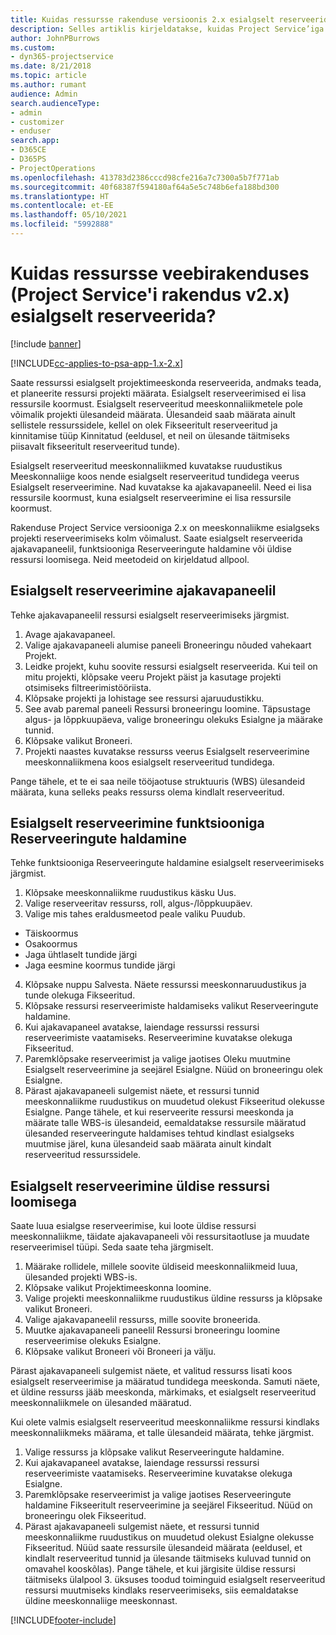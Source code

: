 ```yaml
---
title: Kuidas ressursse rakenduse versioonis 2.x esialgselt reserveerida?
description: Selles artiklis kirjeldatakse, kuidas Project Service’iga projektimeeskonna liikmeid esialgselt reserveerida.
author: JohnPBurrows
ms.custom:
- dyn365-projectservice
ms.date: 8/21/2018
ms.topic: article
ms.author: rumant
audience: Admin
search.audienceType:
- admin
- customizer
- enduser
search.app:
- D365CE
- D365PS
- ProjectOperations
ms.openlocfilehash: 413783d2386cccd98cfe216a7c7300a5b7f771ab
ms.sourcegitcommit: 40f68387f594180af64a5e5c748b6efa188bd300
ms.translationtype: HT
ms.contentlocale: et-EE
ms.lasthandoff: 05/10/2021
ms.locfileid: "5992888"
---
```

# <a name="how-do-i-soft-book-resources-in-the-web-app-project-service-app-v2x"></a>Kuidas ressursse veebirakenduses (Project Service'i rakendus v2.x) esialgselt reserveerida?

[!include [banner](../includes/psa-now-project-operations.md)]

[!INCLUDE[cc-applies-to-psa-app-1.x-2.x](../includes/cc-applies-to-psa-app-1x-2x.md)]

Saate ressurssi esialgselt projektimeeskonda reserveerida, andmaks teada, et planeerite ressursi projekti määrata. Esialgselt reserveerimised ei lisa ressursile koormust. Esialgselt reserveeritud meeskonnaliikmetele pole võimalik projekti ülesandeid määrata. Ülesandeid saab määrata ainult sellistele ressurssidele, kellel on olek Fikseeritult reserveeritud ja kinnitamise tüüp Kinnitatud (eeldusel, et neil on ülesande täitmiseks piisavalt fikseeritult reserveeritud tunde).

Esialgselt reserveeritud meeskonnaliikmed kuvatakse ruudustikus Meeskonnaliige koos nende esialgselt reserveeritud tundidega veerus Esialgselt reserveerimine. Nad kuvatakse ka ajakavapaneelil. Need ei lisa ressursile koormust, kuna esialgselt reserveerimine ei lisa ressursile koormust.

Rakenduse Project Service versiooniga 2.x on meeskonnaliikme esialgseks projekti reserveerimiseks kolm võimalust. Saate esialgselt reserveerida ajakavapaneelil, funktsiooniga Reserveeringute haldamine või üldise ressursi loomisega. Neid meetodeid on kirjeldatud allpool.

## <a name="soft-book-with-the-schedule-board"></a>Esialgselt reserveerimine ajakavapaneelil

Tehke ajakavapaneelil ressursi esialgselt reserveerimiseks järgmist. 
1. Avage ajakavapaneel.
2. Valige ajakavapaneeli alumise paneeli Broneeringu nõuded vahekaart Projekt.
3. Leidke projekt, kuhu soovite ressursi esialgselt reserveerida. Kui teil on mitu projekti, klõpsake veeru Projekt päist ja kasutage projekti otsimiseks filtreerimistööriista.
4. Klõpsake projekti ja lohistage see ressursi ajaruudustikku.
5. See avab paremal paneeli Ressursi broneeringu loomine. Täpsustage algus- ja lõppkuupäeva, valige broneeringu olekuks Esialgne ja määrake tunnid. 
6. Klõpsake valikut Broneeri.
7. Projekti naastes kuvatakse ressurss veerus Esialgselt reserveerimine meeskonnaliikmena koos esialgselt reserveeritud tundidega.

Pange tähele, et te ei saa neile tööjaotuse struktuuris (WBS) ülesandeid määrata, kuna selleks peaks ressurss olema kindlalt reserveeritud.

## <a name="soft-book-using-the-maintain-bookings-feature"></a>Esialgselt reserveerimine funktsiooniga Reserveeringute haldamine

Tehke funktsiooniga Reserveeringute haldamine esialgselt reserveerimiseks järgmist.
1. Klõpsake meeskonnaliikme ruudustikus käsku Uus.
2. Valige reserveeritav ressurss, roll, algus-/lõppkuupäev.
3. Valige mis tahes eraldusmeetod peale valiku Puudub.
- Täiskoormus
- Osakoormus
- Jaga ühtlaselt tundide järgi
- Jaga eesmine koormus tundide järgi
4. Klõpsake nuppu Salvesta. Näete ressurssi meeskonnaruudustikus ja tunde olekuga Fikseeritud.
5. Klõpsake ressursi reserveerimiste haldamiseks valikut Reserveeringute haldamine.
6. Kui ajakavapaneel avatakse, laiendage ressurssi ressursi reserveerimiste vaatamiseks. Reserveerimine kuvatakse olekuga Fikseeritud.
7. Paremklõpsake reserveerimist ja valige jaotises Oleku muutmine Esialgselt reserveerimine ja seejärel Esialgne. Nüüd on broneeringu olek Esialgne.
8. Pärast ajakavapaneeli sulgemist näete, et ressursi tunnid meeskonnaliikme ruudustikus on muudetud olekust Fikseeritud olekusse Esialgne.
Pange tähele, et kui reserveerite ressursi meeskonda ja määrate talle WBS-is ülesandeid, eemaldatakse ressursile määratud ülesanded reserveeringute haldamises tehtud kindlast esialgseks muutmise järel, kuna ülesandeid saab määrata ainult kindalt reserveeritud ressurssidele.

## <a name="soft-book-by-creating-a-generic-resource"></a>Esialgselt reserveerimine üldise ressursi loomisega

Saate luua esialgse reserveerimise, kui loote üldise ressursi meeskonnaliikme, täidate ajakavapaneeli või ressursitaotluse ja muudate reserveerimisel tüüpi.
Seda saate teha järgmiselt.

1. Määrake rollidele, millele soovite üldiseid meeskonnaliikmeid luua, ülesanded projekti WBS-is.
2. Klõpsake valikut Projektimeeskonna loomine.
3. Valige projekti meeskonnaliikme ruudustikus üldine ressurss ja klõpsake valikut Broneeri.
4. Valige ajakavapaneelil ressurss, mille soovite broneerida.
5. Muutke ajakavapaneeli paneelil Ressursi broneeringu loomine reserveerimise olekuks Esialgne.
6. Klõpsake valikut Broneeri või Broneeri ja välju.

Pärast ajakavapaneeli sulgemist näete, et valitud ressurss lisati koos esialgselt reserveerimise ja määratud tundidega meeskonda. Samuti näete, et üldine ressurss jääb meeskonda, märkimaks, et esialgselt reserveeritud meeskonnaliikmele on ülesanded määratud.

Kui olete valmis esialgselt reserveeritud meeskonnaliikme ressursi kindlaks meeskonnaliikmeks määrama, et talle ülesandeid määrata, tehke järgmist.

1. Valige ressurss ja klõpsake valikut Reserveeringute haldamine.
2. Kui ajakavapaneel avatakse, laiendage ressurssi ressursi reserveerimiste vaatamiseks. Reserveerimine kuvatakse olekuga Esialgne.
3. Paremklõpsake reserveerimist ja valige jaotises Reserveeringute haldamine Fikseeritult reserveerimine ja seejärel Fikseeritud. Nüüd on broneeringu olek Fikseeritud.
4. Pärast ajakavapaneeli sulgemist näete, et ressursi tunnid meeskonnaliikme ruudustikus on muudetud olekust Esialgne olekusse Fikseeritud. Nüüd saate ressursile ülesandeid määrata (eeldusel, et kindlalt reserveeritud tunnid ja ülesande täitmiseks kuluvad tunnid on omavahel kooskõlas). Pange tähele, et kui järgisite üldise ressursi täitmiseks ülalpool 3. üksuses toodud toiminguid esialgselt reserveeritud ressursi muutmiseks kindlaks reserveerimiseks, siis eemaldatakse üldine meeskonnaliige meeskonnast.


[!INCLUDE[footer-include](../includes/footer-banner.md)]